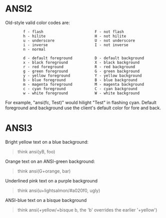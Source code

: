 # ANSI2
  Old-style valid color codes are:
```
        f - flash                       F - not flash
        h - hilite                      H - not hilite
        u - underscore                  U - not underscore
        i - inverse                     I - not inverse
        n - normal

        d - default foreground          D - default background
        x - black foreground            X - black background
        r - red foreground              R - red background
        g - green foreground            G - green background
        y - yellow foreground           Y - yellow background
        b - blue foreground             B - blue background
        m - magenta foreground          M - magenta background
        c - cyan foreground             C - cyan background
        w - white foreground            W - white background
```
  For example, "ansi(fc, Test)" would hilight "Test" in flashing cyan. Default foreground and background use the client's default color for fore and back.
# ANSI3

  Bright yellow text on a blue background:
  > think ansi(yB, foo)

  Orange text on an ANSI-green background:
  > think ansi(G+orange, bar)

  Underlined pink text on a purple background
  > think ansi(u+lightsalmon/#a020f0, ugly)

  ANSI-blue text on a bisque background
  > think ansi(+yellow/+bisque b, the 'b' overrides the earlier '+yellow')

